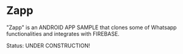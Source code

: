 # Zapp
"Zapp" is an ANDROID APP SAMPLE that clones some of Whatsapp functionalities and integrates with FIREBASE.

Status: UNDER CONSTRUCTION!
